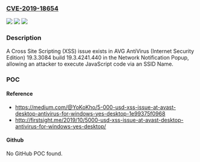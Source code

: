 ### [CVE-2019-18654](https://cve.mitre.org/cgi-bin/cvename.cgi?name=CVE-2019-18654)
![](https://img.shields.io/static/v1?label=Product&message=n%2Fa&color=blue)
![](https://img.shields.io/static/v1?label=Version&message=n%2Fa&color=blue)
![](https://img.shields.io/static/v1?label=Vulnerability&message=n%2Fa&color=brighgreen)

### Description

A Cross Site Scripting (XSS) issue exists in AVG AntiVirus (Internet Security Edition) 19.3.3084 build 19.3.4241.440 in the Network Notification Popup, allowing an attacker to execute JavaScript code via an SSID Name.

### POC

#### Reference
- https://medium.com/@YoKoKho/5-000-usd-xss-issue-at-avast-desktop-antivirus-for-windows-yes-desktop-1e99375f0968
- http://firstsight.me/2019/10/5000-usd-xss-issue-at-avast-desktop-antivirus-for-windows-yes-desktop/

#### Github
No GitHub POC found.

